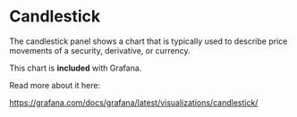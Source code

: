 # Candlestick

The candlestick panel shows a chart that is typically used to describe price movements of a security, derivative, or currency.

This chart is **included** with Grafana.

Read more about it here:

<https://grafana.com/docs/grafana/latest/visualizations/candlestick/>
